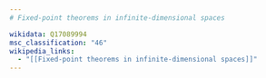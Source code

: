 ```yaml
---
# Fixed-point theorems in infinite-dimensional spaces

wikidata: Q17089994
msc_classification: "46"
wikipedia_links:
  - "[[Fixed-point theorems in infinite-dimensional spaces]]"
---
```

